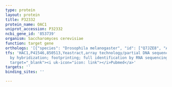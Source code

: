 ```yaml
---
type: protein
layout: protein
title: P32332
protein_name: OAC1
uniprot_accession: P32332
ncbi_gene_id: '853739'
organism: Saccharomyces cerevisiae
function: target gene
orthologs: '[{"species": "Drosophila melanogaster", "id": ["Q7JZE8", "A1Z9L9", "A1Z9M0"]}, {"species": "Homo sapiens", "id": ["Q6PIV7", "<a href=\"/protein/q5svs4\">Q5SVS4</a>", "<a href=\"/protein/q3kqz1\">Q3KQZ1</a>"]}, {"species": "Mus musculus", "id": ["Q5SWT3", "A2ADF7"]}, {"species": "Rattus norvegicus", "id": ["B0BNI6", "A0A0H2UHN6"]}]'
tfs: 'HAC1,P41546,850513,Yeastract,array technology/partial DNA sequence identification
  by hybridization; footprinting; full identification by RNA sequencing,&ensp;<a href="https://www.ncbi.nlm.nih.gov/pubmed/?term=30016623%5Buid%5D+OR+24170807%5Buid%5D+OR+16371132%5Buid%5D"
  target="_blank"><i uk-icon="icon: link"></i>Pubmed</a>'
targets: ''
binding_sites: ''

---
```

